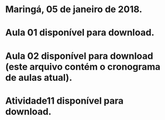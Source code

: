 # Maringá, 05 de janeiro de 2018.
# Aula 01 disponível para download.
# Aula 02 disponível para download (este arquivo contém o cronograma de aulas atual).
# Atividade11 disponível para download.

